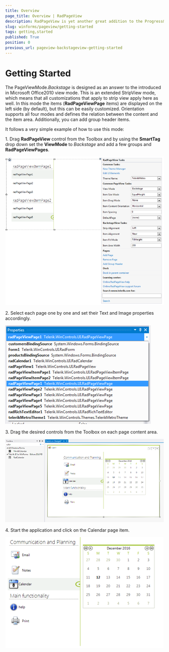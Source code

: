 ```yaml
---
title: Overview
page_title: Overview | RadPageView
description: RadPageView is yet another great addition to the Progress&reg; Telerik&reg; UI for WinForms suite. As the name implies, this control layouts pages of subcontrols in different views.
slug: winforms/pageview/getting-started
tags: getting,started
published: True
position: 0
previous_url: pageview-backstageview-getting-started
---
```


# Getting Started
 
The PageViewMode.*Backstage* is designed as an answer to the introduced in Microsoft Office2010 view mode. This is an extended StripView mode, which means that all customizations that apply to strip view apply here as well. In this mode the items (**RadPageViewPage** items) are displayed on the left side (by default), but this can be easily customized. Orientation supports all four modes and defines the relation between the content and the item area.  Additionally, you can add group header items.

It follows a very simple example of how to use this mode:

1\. Drag **RadPageView** control from the Toolbox and by using the **SmartTag** drop down set the **ViewMode** to *Backstage* and add a few groups and **RadPageViewPages**.

![pageview-backstageview-getting-started 001](images/pageview-backstageview-getting-started001.png)

2\. Select each page one by one and set their Text and Image properties accordingly.

![pageview-backstageview-getting-started 002](images/pageview-backstageview-getting-started002.png)

3\. Drag the desired controls from the Toolbox on each page content area.

![pageview-backstageview-getting-started 003](images/pageview-backstageview-getting-started003.png)

4\. Start the application and click on the Calendar page item.

![pageview-backstageview-getting-started 004](images/pageview-backstageview-getting-started004.png)
